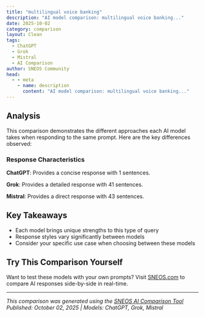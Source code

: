 ```yaml
---
title: "multilingual voice banking"
description: "AI model comparison: multilingual voice banking..."
date: 2025-10-02
category: comparison
layout: Clean
tags:
  - ChatGPT
  - Grok
  - Mistral
  - AI Comparison
author: SNEOS Community
head:
  - - meta
    - name: description
      content: "AI model comparison: multilingual voice banking..."
---
```


<ChatComparison
  title="multilingual voice banking"
  prompt="multilingual voice banking"
  :responses='{
    "ChatGPT": "Multilingual voice banking refers to the process of creating a personalized voice that can generate speech in multiple languages. This technology is typically used in applications such as speech synthesis, assistive communication devices, and personalized text-to-speech systems. \n\nHere are some key aspects of multilingual voice banking:\n\n### Key Components\n\n1. **Speech Recording**: Individuals often record their own voices in various languages to create a voice model. This can be especially useful for individuals with speech impairments or conditions that may affect their ability to speak in the future.\n\n2. **Voice Cloning**: Advanced algorithms are used to clone the recorded voice, enabling it to generate new speech that sounds natural and resembles the original speaker&#x27;s voice. This can be achieved using techniques such as deep learning and neural networks.\n\n3. **Language Adaptation**: The voice model needs to be adapted for the different phonetics, intonation, and pronunciation peculiarities of each language. This requires a diverse set of training data for each language.\n\n4. **Text-to-Speech (TTS) Systems**: These systems rely on the voice banking technology to convert written text into audible speech. They need to support multiple languages and dialects.\n\n### Applications\n\n1. **Assistive Technology**: Multilingual voice banking is particularly beneficial for individuals with conditions such as ALS, MS, or other degenerative diseases that affect speech. It allows them to maintain their communication abilities in their preferred languages.\n\n2. **Virtual Assistants**: This technology can be implemented in virtual assistants, enabling a more personalized experience for users who speak different languages.\n\n3. **Educational Tools**: It can enhance language learning applications by providing users with access to authentic pronunciations in various languages.\n\n4. **Content Creation**: Creators can use multilingual voice banking to produce content that appeals to diverse audiences across different languages.\n\n### Companies and Tools\n\nThere are several companies and platforms that focus on voice banking and multilingual TTS solutions:\n\n- **Voxygen**: Offers voice synthesis solutions that include multilingual capabilities.\n- **iSpeech**: Provides TTS services that support multiple languages.\n- **Acapela Group**: Features a range of TTS voices in various languages and accents.\n- **CereProc**: Develops custom voice solutions with multilingual support.\n- **Google Cloud Text-to-Speech**: Supports multiple languages and accents using advanced neural models.\n\n### Considerations\n\n- **Data Privacy**: When recording voice samples, especially for personal use, it&#x27;s crucial to consider privacy and data protection, particularly if the recordings involve sensitive information.\n\n- **Quality and Naturalness**: The effectiveness of multilingual voice banking depends on the quality of the recorded samples and the TTS algorithms used; achieving a natural-sounding voice across different languages can be challenging.\n\n- **Cultural Nuances**: Understanding and incorporating regional accents, dialects, and cultural nuances is essential for creating a voice that resonates with speakers of different languages.\n\nIn summary, multilingual voice banking is a powerful technology that enables personalized communication across different languages, providing important benefits for accessibility, education, and user experience.",
    "Grok": "Multilingual voice banking refers to the process of recording and storing an individual\u0027s voice in multiple languages to create a personalized synthetic voice, often for use in assistive technologies or voice-enabled applications. This is particularly significant for individuals with speech impairments or conditions like amyotrophic lateral sclerosis (ALS), who may lose their ability to speak over time. By banking their voice in various languages, they can preserve their unique voice characteristics and communicate using text-to-speech (TTS) systems that reflect their identity across linguistic and cultural contexts.\n\n### Key Aspects of Multilingual Voice Banking\n1. **Voice Preservation**: \n   - Individuals record their voice in different languages by reading pre-defined scripts or phrases. These recordings capture the tone, pitch, and unique vocal traits of the speaker.\n   - The more languages recorded, the more versatile the synthetic voice can be for multilingual communication.\n\n2. **Applications**:\n   - **Assistive Technology**: For people with degenerative speech conditions, voice banking allows them to communicate using a synthesized version of their own voice in multiple languages, rather than a generic computer-generated voice.\n   - **Cultural and Personal Identity**: Preserving a voice in native or frequently used languages maintains a sense of identity, especially for bilingual or multilingual individuals.\n   - **Commercial Use**: Companies may use multilingual voice banking for creating personalized voice assistants or branded voice interfaces in different languages.\n\n3. **Technology Behind It**:\n   - **Speech Synthesis**: Advanced machine learning models, such as neural text-to-speech (TTS) systems (e.g., WaveNet or Tacotron), are used to generate natural-sounding voices based on recorded samples.\n   - **Language Models**: These systems are trained on multilingual datasets to handle pronunciation, intonation, and linguistic nuances specific to each language.\n   - **Data Requirements**: A sufficient amount of recorded audio (often hours of speech) is needed in each language to create a high-quality synthetic voice. Some systems can now work with less data using transfer learning or voice cloning techniques.\n\n4. **Challenges**:\n   - **Time and Effort**: Recording enough voice samples in multiple languages can be time-consuming, especially for individuals with deteriorating speech abilities.\n   - **Accent and Dialect**: Capturing the nuances of regional accents or dialects in each language can be complex.\n   - **Technology Access**: High-quality voice banking tools and services may not be widely accessible or affordable in all regions or languages.\n   - **Emotional Tone**: Synthetic voices often struggle to replicate emotional depth across languages, though advancements in AI are improving this.\n\n5. **Notable Initiatives and Tools**:\n   - **SpeakUnique**: A service that helps individuals create a digital version of their voice, with growing support for multilingual capabilities.\n   - **Project Relate (Google)**: Aimed at helping people with speech impairments communicate, with potential for multilingual support.\n   - **VocaliD (now part of Acapela Group)**: Focuses on creating custom synthetic voices, including efforts to support diverse languages and accents.\n   - **Open-Source Projects**: Tools like Mozilla\u2019s Common Voice collect voice data in multiple languages to improve TTS systems and accessibility.\n\n6. **Ethical Considerations**:\n   - **Consent and Privacy**: Voice data is personal and sensitive. Proper consent and data protection measures are crucial to prevent misuse.\n   - **Representation**: Efforts must be made to include underrepresented languages and dialects to avoid bias in voice banking technologies.\n\n### How to Get Started with Multilingual Voice Banking\n- **Identify Needs**: Determine the languages and dialects you or the individual want to preserve.\n- **Choose a Platform**: Look for voice banking services or apps that support multiple languages (e.g., SpeakUnique, Acapela, or local initiatives).\n- **Record Samples**: Follow the platform\u2019s guidelines to record sufficient audio in each language, ideally in a quiet environment with consistent equipment.\n- **Work with Experts**: Collaborate with speech therapists or linguists if the goal is to capture specific linguistic nuances or assist someone with a speech condition.\n\nMultilingual voice banking is a powerful tool for preserving personal identity and enabling communication across linguistic boundaries. As AI and speech synthesis technologies advance, it is becoming increasingly accessible and capable of supporting a wider array of languages and voices. If you have a specific context or language in mind, let me know, and I can provide more tailored information!",
    "Mistral": "Multilingual voice banking refers to the process of creating and storing voice samples in multiple languages for various applications, such as voice assistants, text-to-speech (TTS) systems, and voice cloning. This technology is crucial for developing inclusive and accessible voice-based services that can cater to a diverse, global audience. Here are some key aspects and considerations for multilingual voice banking:\n\n### Key Aspects\n\n1. **Voice Sample Collection**:\n   - **Diverse Speakers**: Collect voice samples from a diverse range of speakers to capture different accents, dialects, and linguistic nuances.\n   - **High-Quality Recordings**: Ensure that the recordings are of high quality to capture the subtle variations in pronunciation and intonation.\n\n2. **Language Coverage**:\n   - **Multiple Languages**: Include a wide variety of languages to ensure broad coverage.\n   - **Dialects and Accents**: Consider regional dialects and accents within each language to provide a more authentic and localized experience.\n\n3. **Data Annotation**:\n   - **Transcription**: Accurately transcribe the spoken content to create a textual representation.\n   - **Phonetic Annotation**: Annotate the phonetic details to capture the nuances of pronunciation.\n\n4. **Voice Synthesis**:\n   - **Text-to-Speech (TTS)**: Use the collected voice samples to train TTS models that can generate speech in multiple languages.\n   - **Voice Cloning**: Develop models that can clone a specific person\u0027s voice in different languages, maintaining the unique characteristics of the original speaker.\n\n5. **Quality Assurance**:\n   - **Testing**: Conduct extensive testing to ensure the synthesized voices are natural and accurate.\n   - **Feedback Loop**: Implement a feedback mechanism to continuously improve the quality and naturalness of the synthesized voices.\n\n### Considerations\n\n1. **Cultural Sensitivity**:\n   - Ensure that the voice samples and synthesized voices are culturally appropriate and respectful.\n   - Avoid stereotypes and biases in the voice samples and synthesized outputs.\n\n2. **Privacy and Ethics**:\n   - **Consent**: Obtain informed consent from all participants providing voice samples.\n   - **Data Security**: Implement robust data security measures to protect the voice samples and personal information of participants.\n\n3. **Technological Challenges**:\n   - **Language Complexity**: Different languages have varying levels of complexity in terms of phonetics, grammar, and syntax.\n   - **Resource Availability**: Some languages may have limited resources and data available, making it challenging to develop high-quality voice models.\n\n4. **Scalability**:\n   - **Infrastructure**: Ensure that the infrastructure can handle the storage and processing of large volumes of voice data.\n   - **Automation**: Develop automated tools and processes to streamline the collection, annotation, and synthesis of voice data.\n\n### Applications\n\n1. **Voice Assistants**:\n   - Develop multilingual voice assistants that can understand and respond in multiple languages.\n   - Provide localized experiences by adapting to regional dialects and accents.\n\n2. **Education**:\n   - Create language learning tools that use synthesized voices to teach pronunciation and conversation skills.\n   - Develop multilingual educational content that can be accessed by speakers of different languages.\n\n3. **Healthcare**:\n   - Provide multilingual voice-based healthcare services, such as virtual assistants for medical consultations and patient education.\n   - Ensure that healthcare information is accessible to non-native speakers and those with limited language proficiency.\n\n4. **Entertainment**:\n   - Develop multilingual voice-based entertainment platforms, such as audiobooks, podcasts, and interactive stories.\n   - Create personalized voice experiences for users in their preferred languages.\n\n### Conclusion\n\nMultilingual voice banking is a complex but essential field that enables the development of inclusive and accessible voice-based technologies. By addressing the key aspects and considerations, organizations can create high-quality, culturally sensitive, and scalable voice solutions that cater to a global audience."
  }'
  published-date="12:53"
/>

## Analysis

This comparison demonstrates the different approaches each AI model takes when responding to the same prompt. Here are the key differences observed:

### Response Characteristics

**ChatGPT**: Provides a concise response with 1 sentences. 

**Grok**: Provides a detailed response with 41 sentences. 

**Mistral**: Provides a direct response with 43 sentences. 

## Key Takeaways

- Each model brings unique strengths to this type of query
- Response styles vary significantly between models
- Consider your specific use case when choosing between these models

## Try This Comparison Yourself

Want to test these models with your own prompts? Visit [SNEOS.com](https://sneos.com) to compare AI responses side-by-side in real-time.

---

*This comparison was generated using the [SNEOS AI Comparison Tool](https://sneos.com)*
*Published: October 02, 2025 | Models: ChatGPT, Grok, Mistral*

